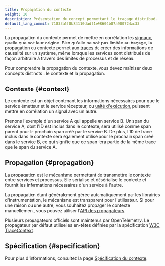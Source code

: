 ```yaml
---
title: Propagation du contexte
weight: 10
description: Présentation du concept permettant le traçage distribué.
default_lang_commit: 71833a5f8b84110dadf1e98604b87a900724ac33
---
```


La propagation du contexte permet de mettre en corrélation les
[signaux](../signals), quelle que soit leur origine. Bien qu'elle ne soit pas
limitée au traçage, la propagation du contexte permet aux
[traces](../signals/traces) de créer des informations de causalité sur un
système, même lorsque les services sont distribués de façon arbitraire à travers
des limites de processus et de réseau.

Pour comprendre la propagation du contexte, vous devez maîtriser deux concepts
distincts : le contexte et la propagation.

## Contexte {#context}

Le contexte est un objet contenant les informations nécessaires pour que le
service émetteur et le service récepteur, ou
[unité d'exécution](/docs/specs/otel/glossary/#execution-unit), puissent mettre
en corrélation un signal avec un autre.

Prenons l'exemple d'un service A qui appelle un service B. Un span du service A,
dont l'ID est inclus dans le contexte, sera utilisé comme span parent pour le
prochain span créé par le service B. De plus, l'ID de trace inclus dans le
contexte sera également utilisé pour le prochain span créé dans le service B, ce
qui signifie que ce span fera partie de la même trace que le span du service A.

## Propagation {#propagation}

La propagation est le mécanisme permettant de transmettre le contexte entre
services et processus. Elle sérialise et désérialise le contexte et fournit les
informations nécessaires d'un service à l'autre.

La propagation étant généralement gérée automatiquement par les librairies
d'instrumentation, le mécanisme est transparent pour l'utilisateur. Si pour une
raison ou une autre, vous souhaitez propager le contexte manuellement, vous
pouvez utiliser
l'[API des propagateurs](/docs/specs/otel/context/api-propagators/).

Plusieurs propagateurs officiels sont maintenus par OpenTelemetry. Le
propagateur par défaut utilise les en-têtes définies par la spécification
[W3C TraceContext](https://www.w3.org/TR/trace-context/).

## Spécification {#specification}

Pour plus d'informations, consultez la page
[Spécification du contexte](/docs/specs/otel/context/).
